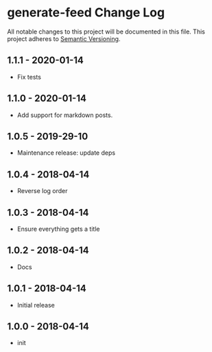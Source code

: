 # generate-feed Change Log
All notable changes to this project will be documented in this file.
This project adheres to [Semantic Versioning](http://semver.org/).

## 1.1.1 - 2020-01-14

* Fix tests

## 1.1.0 - 2020-01-14

* Add support for markdown posts.

## 1.0.5 - 2019-29-10
* Maintenance release: update deps

## 1.0.4 - 2018-04-14
* Reverse log order

## 1.0.3 - 2018-04-14
* Ensure everything gets a title

## 1.0.2 - 2018-04-14
* Docs

## 1.0.1 - 2018-04-14
* Initial release

## 1.0.0 - 2018-04-14
* init
